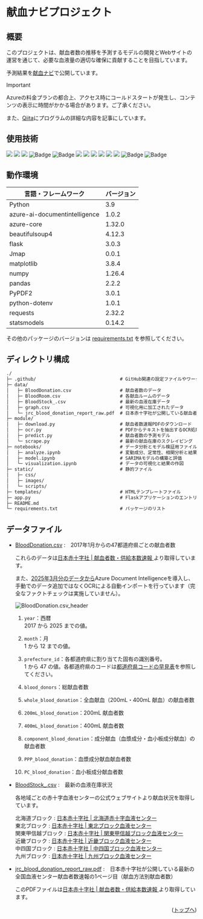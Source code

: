 <div id="top"></div>

# 献血ナビプロジェクト

## 概要

このプロジェクトは、献血者数の推移を予測するモデルの開発とWebサイトの運営を通じて、必要な血液量の適切な確保に貢献することを目指しています。

予測結果を[献血ナビ](https://kenketsu-navi-bvf7hwdne8gyaqav.japaneast-01.azurewebsites.net/)で公開しています。

> [!IMPORTANT]
> Azureの料金プランの都合上、アクセス時にコールドスタートが発生し、コンテンツの表示に時間がかかる場合があります。ご了承ください。

また、[Qiita](https://qiita.com/5522079/items/8a6b0ceac8d81f053ca1)にプログラムの詳細な内容を記事にしています。<br>


## 使用技術
<p style="display: inline">
    <img src="https://img.shields.io/badge/-Python-F9DC3E.svg?logo=python&style=flat">
    <img src="https://img.shields.io/badge/-Jupyter-FFFFFF.svg?logo=jupyter&style=popout">
    <img src="https://img.shields.io/badge/-sklearn-F37626.svg?logo=&style=popout">
    <img src="https://img.shields.io/badge/pandas-005d8b?style=flat&logo=pandas&logoColor=fffefe" alt="Badge">
    <img src="https://img.shields.io/badge/NumPy-1e89c0?style=flat&logo=numpy&logoColor=fffefe" alt="Badge">
    <img src="https://img.shields.io/badge/-Javascript-F7DF1E.svg?logo=javascript&style=popout">
    <img src="https://img.shields.io/badge/-Jquery-0769AD.svg?logo=jquery&style=popout">
    <img src="https://img.shields.io/badge/-HTML5-333.svg?logo=html5&style=flat">
    <img src="https://img.shields.io/badge/-CSS3-1572B6.svg?logo=css3&style=flat">
    <img src="https://img.shields.io/badge/-Github%20Actions-181717.svg?logo=github&style=popout">
    <img src="https://img.shields.io/badge/-Azure-2560E0.svg?logo=azure-pipelines&style=popout">
    <img src="https://img.shields.io/badge/Azure%20Web%20App-blue?style=flat" alt="Badge">
    <img src="https://img.shields.io/badge/Azure%20Document%20Intelligence-4fc08d?style=flat" alt="Badge">
</p>

## 動作環境
| 言語・フレームワーク  | バージョン |
| --------------------- | ---------- |
| Python                | 3.9        |
| azure-ai-documentintelligence | 1.0.2        |
| azure-core            | 1.32.0     |
| beautifulsoup4        | 4.12.3     |
| flask                 | 3.0.3      |
| Jmap                  | 0.0.1      |
| matplotlib            | 3.8.4      |
| numpy                 | 1.26.4     |
| pandas                | 2.2.2      |
| PyPDF2                | 3.0.1      |
| python-dotenv         | 1.0.1      |
| requests              | 2.32.2     |
| statsmodels           | 0.14.2     |

その他のパッケージのバージョンは [requirements.txt](./requirements.txt) を参照してください。

## ディレクトリ構成
```txt
./
├─ .github/                               # GitHub関連の設定ファイルやワークフロー
├─ data/                    
│   ├─ BloodDonation.csv                  # 献血者数のデータ
│   ├─ BloodRoom.csv                      # 各献血ルームのデータ
│   ├─ BloodStock_.csv                    # 最新の血液在庫データ
│   ├─ graph.csv                          # 可視化用に加工されたデータ
│   └─ jrc_blood_donation_report_raw.pdf  # 日本赤十字社が公開している献血者数速報のPDF（生データ）
├─ module/
│   ├─ download.py                        # 献血者数速報PDFのダウンロード
│   ├─ ocr.py                             # PDFからテキストを抽出するOCR処理           
│   ├─ predict.py                         # 献血者数の予測モデル
│   └─ scrape.py                          # 最新の献血在庫のスクレイピング
├─ notebooks/                             # データ分析とモデル検証用ファイル
│   ├─ analyze.ipynb                      # 変動成分、定常性、相関分析と結果の作図
│   ├─ model.ipynb                        # SARIMAモデルの構築と評価
│   └─ visualization.ipynb                # データの可視化と結果の作図
├─ static/                                # 静的ファイル
│   ├─ css/                 
│   ├─ images/              
│   └─ scripts/            
├─ templates/                             # HTMLテンプレートファイル
├─ app.py                                 # Flaskアプリケーションのエントリーポイント
├─ README.md                
└─ requirements.txt                       # パッケージのリスト
```

## データファイル
- [BloodDonation.csv](./data/BloodDonation.csv) :　2017年1月からの47都道府県ごとの献血者数

    これらのデータは[日本赤十字社 | 献血者数・供給本数速報
](https://www.jrc.or.jp/donation/blood/data/)より取得しています。

    また、[2025年3月分のデータから](https://github.com/5522079/kenketsu-navi/commit/a419b87af7b663257f3195598095b9b47240773c)Azure Document Intelligenceを導入し、手動でのデータ追加ではなくOCRによる自動インポートを行っています（完全なファクトチェックは実施していません）。

    ![BloodDonation.csv_header](https://github.com/user-attachments/assets/980fdd2a-f60d-4f1b-81c7-ff6d273791a0)

  1. `year`：西暦<br>
    2017 から 2025 までの値。

  2. `month`：月<br>
    1 から 12 までの値。

  3. `prefecture_id`：各都道府県に割り当てた固有の識別番号。<br>
    1 から 47 の値。各都道府県のコードは[都道府県コードの早見表](https://tundra-bugle-bc4.notion.site/2f462cc8750948878dbfe143640f33ab?pvs=4)を参照してください。

  4. `blood_donors`：総献血者数

  5. `whole_blood_donation`：全血献血（200mL・400mL 献血）の献血者数<br>

  6. `200mL_blood_donation`：200mL 献血者数

  7. `400mL_blood_donation`：400mL 献血者数

  8. `component_blood_donation`：成分献血（血漿成分・血小板成分献血）の献血者数<br>

  9. `PPP_blood_donation`：血漿成分献血献血者数

  10. `PC_blood_donation`：血小板成分献血者数

- [BloodStock_.csv](./data/) :　最新の血液在庫状況

    各地域ごとの赤十字血液センターの公式ウェブサイトより献血状況を取得しています。

    北海道ブロック : [日本赤十字社 | 北海道赤十字血液センター](https://www.bs.jrc.or.jp/hkd/hokkaido/index.html)<br>
    東北ブロック : [日本赤十字社 | 東北ブロック血液センター](https://www.bs.jrc.or.jp/th/bbc/index.html)<br>
    関東甲信越ブロック : [日本赤十字社 | 関東甲信越ブロック血液センター](https://www.bs.jrc.or.jp/ktks/bbc/index.html)<br>
    近畿ブロック : [日本赤十字社 | 近畿ブロック血液センター](https://www.bs.jrc.or.jp/kk/bbc/index.html)<br>
    中四国ブロック : [日本赤十字社 | 中四国ブロック血液センター](https://www.bs.jrc.or.jp/csk/bbc/index.html)<br>
    九州ブロック : [日本赤十字社 | 九州ブロック血液センター](https://www.bs.jrc.or.jp/bc9/bbc/index.html)<br>

- [jrc_blood_donation_report_raw.pdf](./data/jrc_blood_donation_report_raw.pdf) :　日本赤十字社が公開している最新の全国血液センター献血者数速報の1ページ目（献血方法別献血者数）

    このPDFファイルは[日本赤十字社 | 献血者数・供給本数速報
](https://www.jrc.or.jp/donation/blood/data/)より取得しています。


<p align="right">(<a href="#top">トップへ</a>)</p>